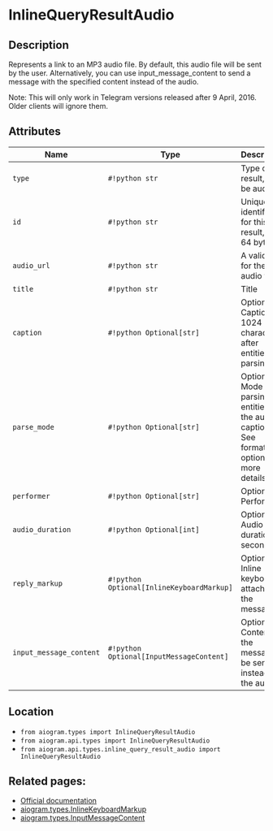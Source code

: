 # InlineQueryResultAudio

## Description

Represents a link to an MP3 audio file. By default, this audio file will be sent by the user. Alternatively, you can use input_message_content to send a message with the specified content instead of the audio.

Note: This will only work in Telegram versions released after 9 April, 2016. Older clients will ignore them.


## Attributes

| Name | Type | Description |
| - | - | - |
| `type` | `#!python str` | Type of the result, must be audio |
| `id` | `#!python str` | Unique identifier for this result, 1-64 bytes |
| `audio_url` | `#!python str` | A valid URL for the audio file |
| `title` | `#!python str` | Title |
| `caption` | `#!python Optional[str]` | Optional. Caption, 0-1024 characters after entities parsing |
| `parse_mode` | `#!python Optional[str]` | Optional. Mode for parsing entities in the audio caption. See formatting options for more details. |
| `performer` | `#!python Optional[str]` | Optional. Performer |
| `audio_duration` | `#!python Optional[int]` | Optional. Audio duration in seconds |
| `reply_markup` | `#!python Optional[InlineKeyboardMarkup]` | Optional. Inline keyboard attached to the message |
| `input_message_content` | `#!python Optional[InputMessageContent]` | Optional. Content of the message to be sent instead of the audio |



## Location

- `from aiogram.types import InlineQueryResultAudio`
- `from aiogram.api.types import InlineQueryResultAudio`
- `from aiogram.api.types.inline_query_result_audio import InlineQueryResultAudio`

## Related pages:

- [Official documentation](https://core.telegram.org/bots/api#inlinequeryresultaudio)
- [aiogram.types.InlineKeyboardMarkup](../types/inline_keyboard_markup.md)
- [aiogram.types.InputMessageContent](../types/input_message_content.md)
